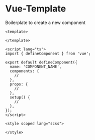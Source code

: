 # Vue-Template
Boilerplate to create a new component

```JS
<template>

</template>

<script lang="ts">
import { defineComponent } from 'vue';

export default defineComponent({
  name: 'COMPONENT_NAME',
  components: {
    //
  },
  props: {
    //
  },
  setup() {
    //
  },
});
</script>

<style scoped lang="scss">

</style>
```
